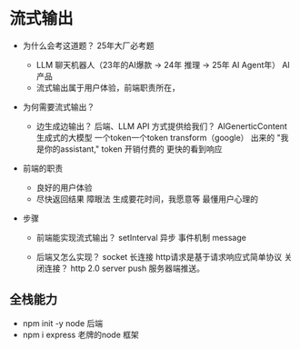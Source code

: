 # 流式输出

- 为什么会考这道题？
    25年大厂必考题
    - LLM 聊天机器人（23年的AI爆款 -> 24年 推理 -> 25年 AI Agent年） AI 产品
    - 流式输出属于用户体验，前端职责所在，

- 为何需要流式输出？
    - 边生成边输出？
        后端、LLM API 方式提供给我们？
        AIGenerticContent 生成式的大模型 一个token一个token  transform（google） 出来的
        "我是你的assistant," token 开销付费的
        更快的看到响应

- 前端的职责
    - 良好的用户体验
    - 尽快返回结果
    障眼法 生成要花时间，我愿意等
    最懂用户心理的 

- 步骤
    - 前端能实现流式输出？
    setInterval 异步 事件机制 message  

    - 后端又怎么实现？
    socket 长连接 
    http请求是基于请求响应式简单协议 关闭连接？
    http 2.0 server push 服务器端推送。

## 全栈能力
- npm init -y node 后端
- npm i express 老牌的node 框架
